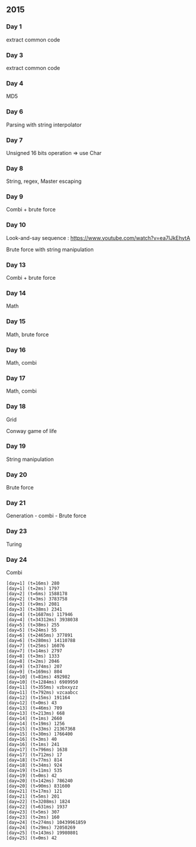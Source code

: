 ## 2015

### Day 1
extract common code

### Day 3
extract common code

### Day 4
MD5

### Day 6
Parsing with string interpolator

### Day 7
Unsigned 16 bits operation => use Char

### Day 8
String, regex, Master escaping

### Day 9
Combi + brute force

### Day 10
Look-and-say sequence : https://www.youtube.com/watch?v=ea7lJkEhytA

Brute force with string manipulation

### Day 13
Combi + brute force

### Day 14
Math

### Day 15
Math, brute force

### Day 16
Math, combi

### Day 17
Math, combi

### Day 18
Grid

Conway game of life

### Day 19
String manipulation

### Day 20
Brute force

### Day 21
Generation - combi - Brute force

### Day 23
Turing

### Day 24
Combi

```
[day=1] (t=16ms) 280
[day=1] (t=2ms) 1797
[day=2] (t=6ms) 1588178
[day=2] (t=3ms) 3783758
[day=3] (t=9ms) 2081
[day=3] (t=38ms) 2341
[day=4] (t=1687ms) 117946
[day=4] (t=34312ms) 3938038
[day=5] (t=38ms) 255
[day=5] (t=24ms) 55
[day=6] (t=2465ms) 377891
[day=6] (t=280ms) 14110788
[day=7] (t=25ms) 16076
[day=7] (t=14ms) 2797
[day=8] (t=3ms) 1333
[day=8] (t=2ms) 2046
[day=9] (t=374ms) 207
[day=9] (t=169ms) 804
[day=10] (t=81ms) 492982
[day=10] (t=1284ms) 6989950
[day=11] (t=355ms) vzbxxyzz
[day=11] (t=792ms) vzcaabcc
[day=12] (t=15ms) 191164
[day=12] (t=0ms) 43
[day=13] (t=46ms) 709
[day=13] (t=213ms) 668
[day=14] (t=1ms) 2660
[day=14] (t=19ms) 1256
[day=15] (t=33ms) 21367368
[day=15] (t=30ms) 1766400
[day=16] (t=3ms) 40
[day=16] (t=1ms) 241
[day=17] (t=796ms) 1638
[day=17] (t=712ms) 17
[day=18] (t=77ms) 814
[day=18] (t=34ms) 924
[day=19] (t=11ms) 535
[day=19] (t=0ms) 42
[day=20] (t=142ms) 786240
[day=20] (t=90ms) 831600
[day=21] (t=17ms) 121
[day=21] (t=5ms) 201
[day=22] (t=3208ms) 1824
[day=22] (t=631ms) 1937
[day=23] (t=5ms) 307
[day=23] (t=2ms) 160
[day=24] (t=274ms) 10439961859
[day=24] (t=29ms) 72050269
[day=25] (t=143ms) 19980801
[day=25] (t=0ms) 42
```